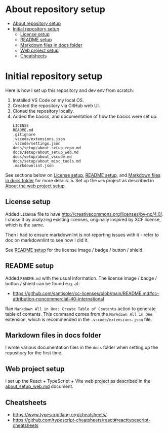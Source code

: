 # About repository setup

- [About repository setup](#about-repository-setup)
- [Initial repository setup](#initial-repository-setup)
  - [License setup](#license-setup)
  - [README setup](#readme-setup)
  - [Markdown files in docs folder](#markdown-files-in-docs-folder)
  - [Web project setup](#web-project-setup)
  - [Cheatsheets](#cheatsheets)

# Initial repository setup

Here is how I set up this repository and dev env from scratch:

1. Installed VS Code on my local OS.
2. Created the repository via GitHub web UI.
3. Cloned the repository locally.
4. Added the basics, and documentation of how the basics were set up:
    ```text
    LICENSE
    README.md
    .gitignore
    .vscode/extensions.json
    .vscode/settings.json
    docs/setup/about_setup_repo.md
    docs/setup/about_setup_web.md
    docs/setup/about_vscode.md
    docs/setup/about_misc_tools.md
    .markdownlint.json
    ```

  See sections below on [License setup](#license-setup), [README setup](#readme-setup),
  and [Markdown files in docs folder](#markdown-files-in-docs-folder) for more details.
5. Set up the `web` project as described in [About the web project setup](about_setup_web.md).

## License setup

Added `LICENSE` file to have http://creativecommons.org/licenses/by-nc/4.0/.
I chose it by analyzing existing licenses, originally inspired by XCF license,
which is the same.

Then I had to ensure markdownlint is not reporting issues with it -
refer to doc on markdownlint to see how I did it.

See [README setup](#readme-setup) for the license image / badge / button / shield.

## README setup

Added `README.md` with the usual information. The license image / badge / button / shield can be found e.g. at:

- https://github.com/santisoler/cc-licenses/blob/main/README.md#cc-attribution-noncommercial-40-international

Ran `Markdown All in One: Create Table of Contents` action to generate table of contents.
This command comes from the `Markdown All in One` extension, which is recommended in the `.vscode/extensions.json` file.

## Markdown files in docs folder

I wrote various documentation files in the `docs` folder when setting up the repository for the first time.

## Web project setup

I set up the React + TypeScript + Vite web project as described in the [about_setup_web.md](about_setup_web.md) document.

## Cheatsheets

- https://www.typescriptlang.org/cheatsheets/
- https://github.com/typescript-cheatsheets/react#reacttypescript-cheatsheets

